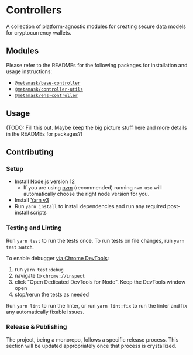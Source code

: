 # Controllers

A collection of platform-agnostic modules for creating secure data models for cryptocurrency wallets.

## Modules

Please refer to the READMEs for the following packages for installation and usage instructions:

- [`@metamask/base-controller`](packages/base-controller)
- [`@metamask/controller-utils`](packages/controller-utils)
- [`@metamask/ens-controller`](packages/ens-controller)

## Usage

(TODO: Fill this out. Maybe keep the big picture stuff here and more details in the READMEs for packages?)

## Contributing

### Setup

- Install [Node.js](https://nodejs.org) version 12
  - If you are using [nvm](https://github.com/creationix/nvm#installation) (recommended) running `nvm use` will automatically choose the right node version for you.
- Install [Yarn v3](https://yarnpkg.com/getting-started/install)
- Run `yarn install` to install dependencies and run any required post-install scripts

### Testing and Linting

Run `yarn test` to run the tests once. To run tests on file changes, run `yarn test:watch`.

To enable debugger [via Chrome DevTools](https://jestjs.io/docs/troubleshooting#tests-are-failing-and-you-dont-know-why):

1.  run `yarn test:debug`
2.  navigate to `chrome://inspect`
3.  click "Open Dedicated DevTools for Node". Keep the DevTools window open
4.  stop/rerun the tests as needed

Run `yarn lint` to run the linter, or run `yarn lint:fix` to run the linter and fix any automatically fixable issues.

### Release & Publishing

The project, being a monorepo, follows a specific release process. This section will be updated appropriately once that process is crystallized.
